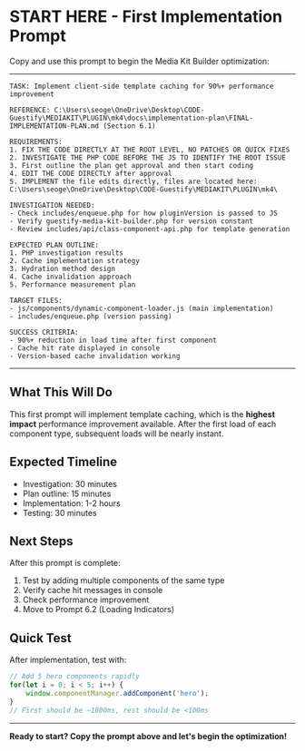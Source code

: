 # START HERE - First Implementation Prompt

Copy and use this prompt to begin the Media Kit Builder optimization:

---

```
TASK: Implement client-side template caching for 90%+ performance improvement

REFERENCE: C:\Users\seoge\OneDrive\Desktop\CODE-Guestify\MEDIAKIT\PLUGIN\mk4\docs\implementation-plan\FINAL-IMPLEMENTATION-PLAN.md (Section 6.1)

REQUIREMENTS:
1. FIX THE CODE DIRECTLY AT THE ROOT LEVEL, NO PATCHES OR QUICK FIXES
2. INVESTIGATE THE PHP CODE BEFORE THE JS TO IDENTIFY THE ROOT ISSUE
3. First outline the plan get approval and then start coding
4. EDIT THE CODE DIRECTLY after approval
5. IMPLEMENT the file edits directly, files are located here: C:\Users\seoge\OneDrive\Desktop\CODE-Guestify\MEDIAKIT\PLUGIN\mk4\

INVESTIGATION NEEDED:
- Check includes/enqueue.php for how pluginVersion is passed to JS
- Verify guestify-media-kit-builder.php for version constant
- Review includes/api/class-component-api.php for template generation

EXPECTED PLAN OUTLINE:
1. PHP investigation results
2. Cache implementation strategy
3. Hydration method design
4. Cache invalidation approach
5. Performance measurement plan

TARGET FILES:
- js/components/dynamic-component-loader.js (main implementation)
- includes/enqueue.php (version passing)

SUCCESS CRITERIA:
- 90%+ reduction in load time after first component
- Cache hit rate displayed in console
- Version-based cache invalidation working
```

---

## What This Will Do

This first prompt will implement template caching, which is the **highest impact** performance improvement available. After the first load of each component type, subsequent loads will be nearly instant.

## Expected Timeline

- Investigation: 30 minutes
- Plan outline: 15 minutes  
- Implementation: 1-2 hours
- Testing: 30 minutes

## Next Steps

After this prompt is complete:
1. Test by adding multiple components of the same type
2. Verify cache hit messages in console
3. Check performance improvement
4. Move to Prompt 6.2 (Loading Indicators)

## Quick Test

After implementation, test with:
```javascript
// Add 5 hero components rapidly
for(let i = 0; i < 5; i++) {
    window.componentManager.addComponent('hero');
}
// First should be ~1000ms, rest should be <100ms
```

---

**Ready to start? Copy the prompt above and let's begin the optimization!**